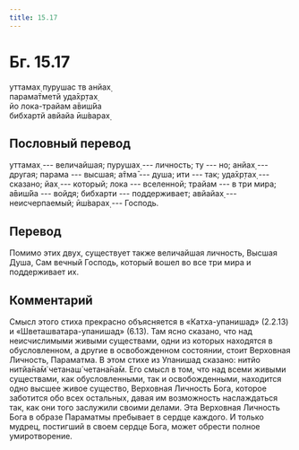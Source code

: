 ```yaml
---
title: 15.17
---
```


# Бг. 15.17
уттамах̣ пурушас тв анйах̣<br/>
парама̄тметй уда̄хр̣тах̣<br/>
йо лока-трайам а̄виш́йа<br/>
бибхартй авйайа ӣш́варах̣
## Пословный перевод

уттамах̣ --- величайшая; пурушах̣ --- личность; ту --- но; анйах̣ ---
другая; парама --- высшая; а̄тма̄ --- душа; ити --- так; уда̄хр̣тах̣ ---
сказано; йах̣ --- который; лока --- вселенной; трайам --- в три мира;
а̄виш́йа --- войдя; бибхарти --- поддерживает; авйайах̣ --- неисчерпаемый;
ӣш́варах̣ --- Господь.

## Перевод

Помимо этих двух, существует также величайшая личность, Высшая Душа, Сам
вечный Господь, который вошел во все три мира и поддерживает их.

## Комментарий

Смысл этого стиха прекрасно объясняется в «Катха-упанишад» (2.2.13) и
«Шветашватара-упанишад» (6.13). Там ясно сказано, что над неисчислимыми
живыми существами, одни из которых находятся в обусловленном, а другие в
освобожденном состоянии, стоит Верховная Личность, Параматма. В этом
стихе из Упанишад сказано: нитйо нитйа̄на̄м̇ четанаш́ четана̄на̄м. Его смысл в
том, что над всеми живыми существами, как обусловленными, так и
освобожденными, находится одно высшее живое существо, Верховная Личность
Бога, которое заботится обо всех остальных, давая им возможность
наслаждаться так, как они того заслужили своими делами. Эта Верховная
Личность Бога в образе Параматмы пребывает в сердце каждого. И только
мудрец, постигший в своем сердце Бога, может обрести полное
умиротворение.
